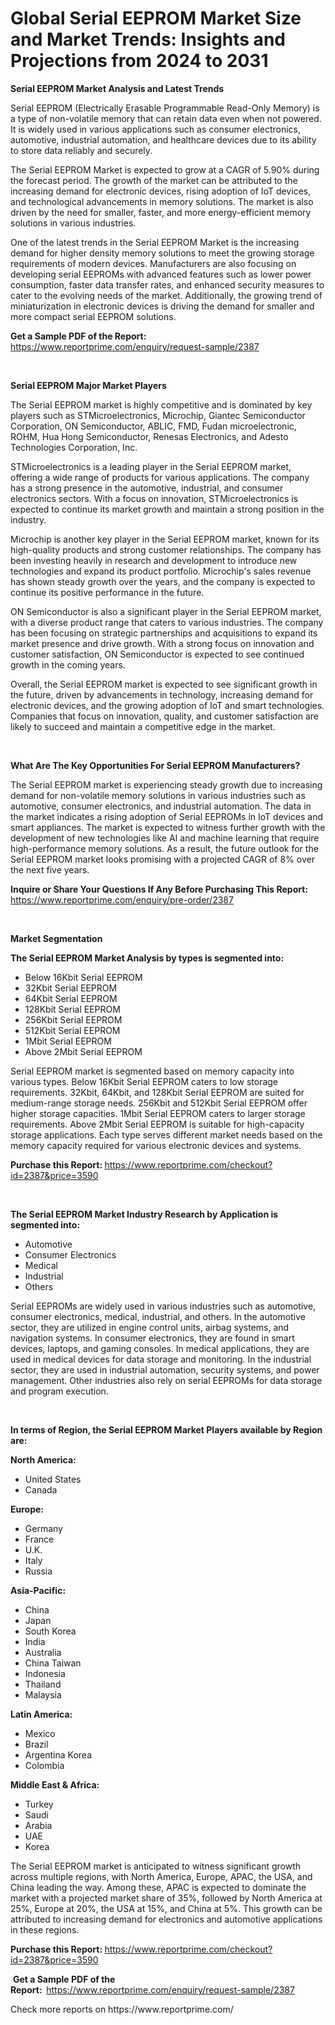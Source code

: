 <p><h1>Global Serial EEPROM Market Size and Market Trends: Insights and Projections from 2024 to 2031</h1></p><p><strong>Serial EEPROM Market Analysis and Latest Trends</strong></p>
<p><p>Serial EEPROM (Electrically Erasable Programmable Read-Only Memory) is a type of non-volatile memory that can retain data even when not powered. It is widely used in various applications such as consumer electronics, automotive, industrial automation, and healthcare devices due to its ability to store data reliably and securely.</p><p>The Serial EEPROM Market is expected to grow at a CAGR of 5.90% during the forecast period. The growth of the market can be attributed to the increasing demand for electronic devices, rising adoption of IoT devices, and technological advancements in memory solutions. The market is also driven by the need for smaller, faster, and more energy-efficient memory solutions in various industries.</p><p>One of the latest trends in the Serial EEPROM Market is the increasing demand for higher density memory solutions to meet the growing storage requirements of modern devices. Manufacturers are also focusing on developing serial EEPROMs with advanced features such as lower power consumption, faster data transfer rates, and enhanced security measures to cater to the evolving needs of the market. Additionally, the growing trend of miniaturization in electronic devices is driving the demand for smaller and more compact serial EEPROM solutions.</p></p>
<p><strong>Get a Sample PDF of the Report:&nbsp;</strong> <a href="https://www.reportprime.com/enquiry/request-sample/2387">https://www.reportprime.com/enquiry/request-sample/2387</a></p>
<p>&nbsp;</p>
<p><strong>Serial EEPROM Major Market Players</strong></p>
<p><p>The Serial EEPROM market is highly competitive and is dominated by key players such as STMicroelectronics, Microchip, Giantec Semiconductor Corporation, ON Semiconductor, ABLIC, FMD, Fudan microelectronic, ROHM, Hua Hong Semiconductor, Renesas Electronics, and Adesto Technologies Corporation, Inc.</p><p>STMicroelectronics is a leading player in the Serial EEPROM market, offering a wide range of products for various applications. The company has a strong presence in the automotive, industrial, and consumer electronics sectors. With a focus on innovation, STMicroelectronics is expected to continue its market growth and maintain a strong position in the industry.</p><p>Microchip is another key player in the Serial EEPROM market, known for its high-quality products and strong customer relationships. The company has been investing heavily in research and development to introduce new technologies and expand its product portfolio. Microchip's sales revenue has shown steady growth over the years, and the company is expected to continue its positive performance in the future.</p><p>ON Semiconductor is also a significant player in the Serial EEPROM market, with a diverse product range that caters to various industries. The company has been focusing on strategic partnerships and acquisitions to expand its market presence and drive growth. With a strong focus on innovation and customer satisfaction, ON Semiconductor is expected to see continued growth in the coming years.</p><p>Overall, the Serial EEPROM market is expected to see significant growth in the future, driven by advancements in technology, increasing demand for electronic devices, and the growing adoption of IoT and smart technologies. Companies that focus on innovation, quality, and customer satisfaction are likely to succeed and maintain a competitive edge in the market.</p></p>
<p>&nbsp;</p>
<p><strong>What Are The Key Opportunities For Serial EEPROM Manufacturers?</strong></p>
<p><p>The Serial EEPROM market is experiencing steady growth due to increasing demand for non-volatile memory solutions in various industries such as automotive, consumer electronics, and industrial automation. The data in the market indicates a rising adoption of Serial EEPROMs in IoT devices and smart appliances. The market is expected to witness further growth with the development of new technologies like AI and machine learning that require high-performance memory solutions. As a result, the future outlook for the Serial EEPROM market looks promising with a projected CAGR of 8% over the next five years.</p></p>
<p><strong>Inquire or Share Your Questions If Any Before Purchasing This Report:</strong> <a href="https://www.reportprime.com/enquiry/pre-order/2387">https://www.reportprime.com/enquiry/pre-order/2387</a></p>
<p>&nbsp;</p>
<p><strong>Market Segmentation</strong></p>
<p><strong>The Serial EEPROM Market Analysis by types is segmented into:</strong></p>
<p><ul><li>Below 16Kbit Serial EEPROM</li><li>32Kbit Serial EEPROM</li><li>64Kbit Serial EEPROM</li><li>128Kbit Serial EEPROM</li><li>256Kbit Serial EEPROM</li><li>512Kbit Serial EEPROM</li><li>1Mbit Serial EEPROM</li><li>Above 2Mbit Serial EEPROM</li></ul></p>
<p><p>Serial EEPROM market is segmented based on memory capacity into various types. Below 16Kbit Serial EEPROM caters to low storage requirements. 32Kbit, 64Kbit, and 128Kbit Serial EEPROM are suited for medium-range storage needs. 256Kbit and 512Kbit Serial EEPROM offer higher storage capacities. 1Mbit Serial EEPROM caters to larger storage requirements. Above 2Mbit Serial EEPROM is suitable for high-capacity storage applications. Each type serves different market needs based on the memory capacity required for various electronic devices and systems.</p></p>
<p><strong>Purchase this Report:&nbsp;</strong><a href="https://www.reportprime.com/checkout?id=2387&price=3590">https://www.reportprime.com/checkout?id=2387&price=3590</a></p>
<p>&nbsp;</p>
<p><strong>The Serial EEPROM Market Industry Research by Application is segmented into:</strong></p>
<p><ul><li>Automotive</li><li>Consumer Electronics</li><li>Medical</li><li>Industrial</li><li>Others</li></ul></p>
<p><p>Serial EEPROMs are widely used in various industries such as automotive, consumer electronics, medical, industrial, and others. In the automotive sector, they are utilized in engine control units, airbag systems, and navigation systems. In consumer electronics, they are found in smart devices, laptops, and gaming consoles. In medical applications, they are used in medical devices for data storage and monitoring. In the industrial sector, they are used in industrial automation, security systems, and power management. Other industries also rely on serial EEPROMs for data storage and program execution.</p></p>
<p>&nbsp;</p>
<p><strong>In terms of Region, the Serial EEPROM Market Players available by Region are:</strong></p>
<p>
    <p> <strong> North America: </strong>
        <ul>
            <li>United States</li>
            <li>Canada</li>
        </ul>
        </p> 
    <p> <strong> Europe: </strong>
        <ul>
            <li>Germany</li>
            <li>France</li>
            <li>U.K.</li>
            <li>Italy</li>
            <li>Russia</li>
        </ul>
        </p> 
    <p> <strong> Asia-Pacific: </strong>
        <ul>
            <li>China</li>
            <li>Japan</li>
            <li>South Korea</li>
            <li>India</li>
            <li>Australia</li>
            <li>China Taiwan</li>
            <li>Indonesia</li>
            <li>Thailand</li>
            <li>Malaysia</li>
        </ul>
        </p> 
    <p> <strong> Latin America: </strong>
        <ul>
            <li>Mexico</li>
            <li>Brazil</li>
            <li>Argentina Korea</li>
            <li>Colombia</li>
        </ul>
        </p> 
    <p> <strong> Middle East & Africa: </strong>
        <ul>
            <li>Turkey</li>
            <li>Saudi</li>
            <li>Arabia</li>
            <li>UAE</li>
            <li>Korea</li>
        </ul>
    </p>
    </p>
<p><p>The Serial EEPROM market is anticipated to witness significant growth across multiple regions, with North America, Europe, APAC, the USA, and China leading the way. Among these, APAC is expected to dominate the market with a projected market share of 35%, followed by North America at 25%, Europe at 20%, the USA at 15%, and China at 5%. This growth can be attributed to increasing demand for electronics and automotive applications in these regions.</p></p>
<p><strong>Purchase this Report: </strong><a href="https://www.reportprime.com/checkout?id=2387&price=3590">https://www.reportprime.com/checkout?id=2387&price=3590</a></p>
<p>&nbsp;<strong>Get a Sample PDF of the Report:&nbsp;&nbsp;</strong><a href="https://www.reportprime.com/enquiry/request-sample/2387">https://www.reportprime.com/enquiry/request-sample/2387</a></p>
<p><strong></strong></p>
<p>Check more reports on https://www.reportprime.com/</p>